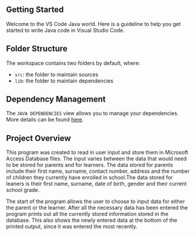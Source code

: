 ## Getting Started

Welcome to the VS Code Java world. Here is a guideline to help you get started to write Java code in Visual Studio Code.

## Folder Structure

The workspace contains two folders by default, where:

- `src`: the folder to maintain sources
- `lib`: the folder to maintain dependencies

## Dependency Management

The `JAVA DEPENDENCIES` view allows you to manage your dependencies. More details can be found [here](https://github.com/microsoft/vscode-java-pack/blob/master/release-notes/v0.9.0.md#work-with-jar-files-directly).

## Project Overview

This program was created to read in user input and store them in Microsoft Access Database files. The input varies between the data that would need to be stored for parents and for learners. The data stored for parents include their first name, surname, contact number, address and the number of children they currently have enrolled in school.The data stored for leaners is their first name, surname, date of birth, gender and their current school grade.

The start of the program allows the user to choose to input data for either the parent or the learner. After all the necessary data has been entered the program prints out all the currently stored information stored in the database. This also shows the newly entered data at the bottom of the printed output, since it was entered the most recently.